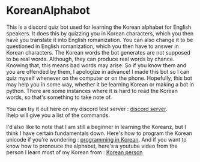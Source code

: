 # KoreanAlphabot
This is a discord quiz bot used for learning the Korean alphabet for English speakers. It does this by quizzing you in Korean characters, which you then have you translate it into English romanization. You can also change it to be questioned in English romanization, which you then have to answer in Korean characters. The Korean words the bot generates are not supposed to be real words. Although, they can produce real words by chance. Knowing that, this means bad words may arise. So if you know them and you are offended by them, I apologize in advance! I made this bot so I can quiz myself whenever on the computer or on the phone. Hopefully, this bot may help you in some way, whether it be learning Korean or making a bot in python. There are some instances where it is hard to read the Korean words, so that's something to take note of.

You can try it out here on my discord test server : [discord server](https://discord.gg/uFSXutp).<br>
!help will give you a list of the commands.

I'd also like to note that I am still a beginner in learning the Koreanz, but I think I have certain fundamentals down.
Here's how to program the Korean unicode if you're wondering : [programming in Korean](http://www.programminginkorean.com/programming/hangul-in-unicode/composing-syllables-in-unicode/).
And if you want to know how to pronouce the alphabet, here's a youtube video from the person I learn most of my Korean from : 
[Korean person](https://www.youtube.com/watch?v=WqGfsp2EY9U)
